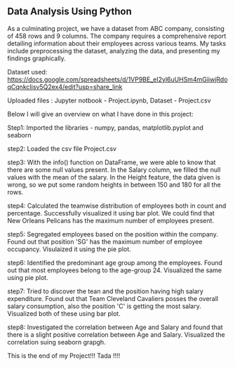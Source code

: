 Data Analysis Using Python
--------------------------

As a culminating project, we have a dataset from ABC company, consisting of 458 rows and 9 columns. The company requires a comprehensive report detailing information about their employees across various teams. My tasks include preprocessing the dataset, analyzing the data, and presenting my findings graphically.

Dataset used: https://docs.google.com/spreadsheets/d/1VP9BE_eI2yl6uUHSm4mGiiwjRdoqCqnkcIjsv5Q2ex4/edit?usp=share_link

Uploaded files : Jupyter notbook - Project.ipynb, Dataset - Project.csv

Below I will give an overview on what I have done in this project:

Step1: Imported the libraries - numpy, pandas, matplotlib.pyplot and seaborn

step2: Loaded the csv file Project.csv

step3: With the info() function on DataFrame, we were able to know that there are some null values present. In the Salary column, we filled the null values with the mean of the salary. In the Height feature, the data given is wrong, so we put some random heights in between 150 and 180 for all the rows.

step4: Calculated the teamwise distribution of employees both in count and percentage. Successfully visualized it using bar plot. We could find that New Orleans Pelicans has the maximum number of employees present.

step5: Segregated employees based on the position within the company. Found out that position 'SG' has the maximum number of employee occupancy. Visulaized it using the pie plot.

step6: Identified the predominant age group among the employees. Found out that most employees belong to the age-group 24. Visualized the same using pie plot.

step7: Tried to discover the tean and the position having high salary expenditure. Found out that Team Cleveland Cavaliers posses the overall salary consumption, also the position 'C' is getting the most salary. Visualized both of these using bar plot.

step8: Investigated the correlation between Age and Salary and found that there is a slight positive correlation between Age and Salary. Visualized the correlation suing seaborn grapgh.

This is the end of my Project!!! Tada !!!!
